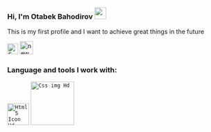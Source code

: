 ### Hi, I'm Otabek Bahodirov <img src="https://media.giphy.com/media/hvRJCLFzcasrR4ia7z/giphy.gif" width="27px">

This is my first profile and I want to achieve great things in the future

<a href="https://www.facebook.com/otabek.bahodirov.94/">
  <img src="https://www.freeiconspng.com/uploads/facebook-logo-3.png" width="25px"            alt="Facebook Logo HD PNG Pic" /></a>
</a>
<a href="https://www.instagram.com/fanytrich/">
  <img src="https://www.freeiconspng.com/uploads/new-instagram-icon-2.jpg" width="30px" "height="100px" margin-top="15px" alt="new instagram icon" /></a>
</a>

                                                                                                                                                  
### Language and tools I work with:                                                                                                              

<code><img src="https://www.freeiconspng.com/uploads/html5-icon-1.png" width="50px" alt="Html5 Icon Hd" /></code>
<code><img src="https://hd-24.ru/wp-content/uploads/2021/06/%D0%9A%D0%B0%D0%BA-%D1%81%D1%82%D0%B0%D1%82%D1%8C-%D1%81%D1%83%D0%BF%D0%B5%D1%80%D0%B7%D0%B2%D0%B5%D0%B7%D0%B4%D0%BE%D0%B9-%D0%B2-CSS.jpg" width="100px" alt="Css img Hd" /></code>                                                                                                        
